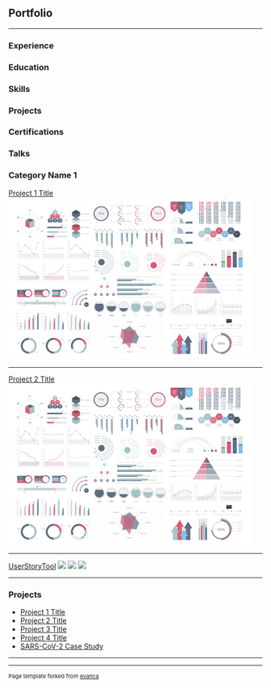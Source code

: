 ## Portfolio

---
### Experience
             
### Education

### Skills

### Projects

### Certifications

### Talks



### Category Name 1 

[Project 1 Title](/sample_page)
<img src="images/dummy_thumbnail.jpg?raw=true"/>

---
[Project 2 Title](/pdf/sample_presentation.pdf)
<img src="images/dummy_thumbnail.jpg?raw=true"/>

---
[UserStoryTool](http://example.com/)
<img src="images/UserStoryTool/ClassDiagram.png.png?raw=true"/>
<img src="images/UserStoryTool/FutureUserStory.png.png?raw=true"/>
<img src="images/UserStoryTool/ManagerProfile.png.png?raw=true"/>
<!-- img src="images/UserStoryTool/UserStoryToComplete.png?raw=true"/-->

---

### Projects

- [Project 1 Title](http://example.com/)
- [Project 2 Title](http://example.com/)
- [Project 3 Title](http://example.com/)
- [Project 4 Title](http://example.com/)
- [SARS-CoV-2 Case Study](https://colab.research.google.com/drive/1GNDl6JO10TCv2CtyeXCa6sRpI_FJF5rJ?usp=sharing)

---


---
<p style="font-size:11px">Page template forked from <a href="https://github.com/evanca/quick-portfolio">evanca</a></p>
<!-- Remove above link if you don't want to attibute -->
